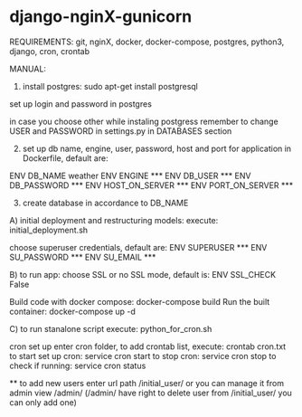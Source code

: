 # django-nginX-gunicorn 


REQUIREMENTS:
git, nginX, docker, docker-compose, postgres, python3, django, cron, crontab


MANUAL:

1) install postgres:
sudo apt-get install postgresql

set up login and password in postgres

in case you choose other while instaling postgress remember to change USER and PASSWORD in settings.py in DATABASES section

2) set up db name, engine, user, password, host and port for application in Dockerfile, default are:

ENV DB_NAME weather
ENV ENGINE ***
ENV DB_USER ***
ENV DB_PASSWORD ***
ENV HOST_ON_SERVER ***
ENV PORT_ON_SERVER ***


3) create database in accordance to DB_NAME

A) initial deployment and restructuring models:
execute: initial_deployment.sh

choose superuser credentials, default are:
ENV SUPERUSER ***
ENV SU_PASSWORD ***
ENV SU_EMAIL ***


B) to run app:
choose SSL or no SSL mode, default is:
ENV SSL_CHECK False

Build code with docker compose: docker-compose build
Run the built container: docker-compose up -d

C) to run stanalone script execute: python_for_cron.sh

cron set up enter cron folder, to add crontab list, execute: crontab cron.txt
to start set up cron: service cron start
to stop cron: service cron stop
to check if running:
service cron status


** to add new users enter url path /initial_user/ or you can manage it from admin view /admin/
(/admin/ have right to delete user from /initial_user/ you can only add one)










